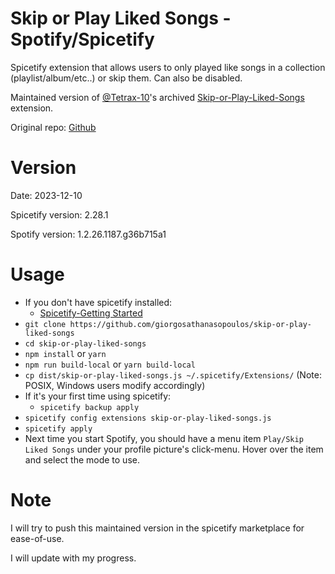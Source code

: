 # Skip or Play Liked Songs - Spotify/Spicetify
Spicetify extension that allows users to only played like songs in a collection (playlist/album/etc..) or skip them. Can also be disabled.

Maintained version of [@Tetrax-10](https://github.com/Tetrax-10)'s archived [Skip-or-Play-Liked-Songs](https://github.com/Tetrax-10/Spicetify-Extensions/tree/master/Skip-or-Play-Liked-Songs) extension.

Original repo: [Github](https://github.com/Tetrax-10/Spicetify-Extensions)

# Version

Date: 2023-12-10

Spicetify version: 2.28.1

Spotify version: 1.2.26.1187.g36b715a1

# Usage
- If you don't have spicetify installed:
  - [Spicetify-Getting Started](https://spicetify.app/docs/getting-started)
- ```git clone https://github.com/giorgosathanasopoulos/skip-or-play-liked-songs```
- ```cd skip-or-play-liked-songs```
- ```npm install``` or ```yarn```
- ```npm run build-local``` or ```yarn build-local```
- ```cp dist/skip-or-play-liked-songs.js ~/.spicetify/Extensions/``` (Note: POSIX, Windows users modify accordingly)
- If it's your first time using spicetify:
  - ```spicetify backup apply```
- ```spicetify config extensions skip-or-play-liked-songs.js```
- ```spicetify apply```
- Next time you start Spotify, you should have a menu item ```Play/Skip Liked Songs``` under your profile
  picture's click-menu. Hover over the item and select the mode to use.

# Note 
I will try to push this maintained version in the spicetify marketplace for ease-of-use.

I will update with my progress.

